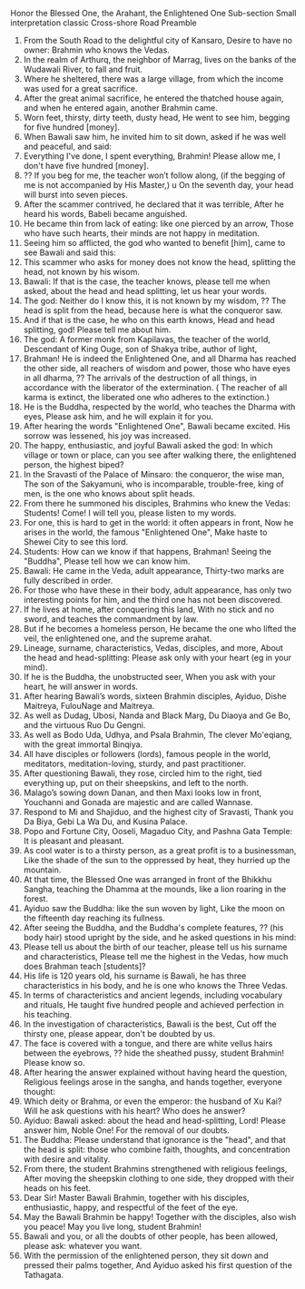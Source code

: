 Honor the Blessed One, the Arahant, the Enlightened One
Sub-section
Small interpretation classic
Cross-shore Road
Preamble

1. From the South Road to the delightful city of Kansaro,
 Desire to have no owner: Brahmin who knows the Vedas.
2. In the realm of Arthurq, the neighbor of Marrag,
 lives on the banks of the Wudawali River, to fall and fruit.
3. Where he sheltered, there was a large village,
from which the income was used for a great sacrifice.
4. After the great animal sacrifice, he entered the thatched house again,
 and when he entered again, another Brahmin came.
5. Worn feet, thirsty, dirty teeth, dusty head,
 He went to see him, begging for five hundred [money].
6. When Bawali saw him, he invited him to sit down,
 asked if he was well and peaceful, and said:
7. Everything I've done, I spent everything,
 Brahmin! Please allow me, I don't have five hundred [money].
8. ??  If you beg for me, the teacher won’t follow along, (if the begging of me is not accompanied by His Master,) u
 On the seventh day, your head will burst into seven pieces.
9. After the scammer contrived, he declared that it was terrible,
 After he heard his words, Babeli became anguished.
10. He became thin from lack of eating: like one pierced by an arrow,
Those who have such hearts, their minds are not happy in meditation.
11. Seeing him so afflicted, the god who wanted to benefit [him],
 came to see Bawali and said this:
12. This scammer who asks for money does not know the head,
  splitting the head, not known by his wisom.
13. Bawali: If that is the case, the teacher knows, please tell me when asked,
 about the head and head splitting, let us hear your words.
14. The god: Neither do I know this, it is not known by my wisdom,
 ?? The head is split from the head, because here is what the conqueror saw.
15. And if that is the case, he who on this earth knows,
 Head and head splitting, god! Please tell me about him.
16. The god: A former monk from Kapilavas, the teacher of the world,
 Descendant of King Ouge, son of Shakya tribe, author of light,
17. Brahman! He is indeed the Enlightened One, and all Dharma has reached the other side,
 all reachers of wisdom and power, those who have eyes in all dharma,
 ?? The arrivals of the destruction of all things, in accordance with the liberator of the extermination. ( The reacher of all karma is extinct, the liberated one who adheres to the extinction.)
18. He is the Buddha, respected by the world, who teaches the Dharma with eyes,
 Please ask him, and he will explain it for you.
19. After hearing the words "Enlightened One", Bawali became excited.
His sorrow was lessened, his joy was increased.
20. The happy, enthusiastic, and joyful Bawali asked the god:
 In which village or town or place,
 can you see after walking there, the enlightened person, the highest biped?
21. In the Sravasti of the Palace of Minsaro: the conqueror, the wise man,
 The son of the Sakyamuni, who is incomparable, trouble-free, king of men, is the one who knows about split heads.
22. From there he summoned his disciples, Brahmins who knew the Vedas:
 Students! Come! I will tell you, please listen to my words.
23. For one, this is hard to get in the world: it often appears in front,
 Now he arises in the world, the famous "Enlightened One",
 Make haste to Shewei City to see this lord.
24. Students: How can we know if that happens, Brahman! Seeing the "Buddha",
 Please tell how we can know him.
25. Bawali: He came in the Veda, adult appearance,
 Thirty-two marks are fully described in order.
26. For those who have these in their body, adult appearance,
 has only two interesting points for him, and the third one has not been discovered.
27. If he lives at home, after conquering this land,
 With no stick and no sword, and teaches the commandment by law.
28. But if he becomes a homeless person,
 He became the one who lifted the veil, the enlightened one, and the supreme arahat.
29. Lineage, surname, characteristics, Vedas, disciples, and more,
 About the head and head-splitting: Please ask only with your heart (eg in your mind).
30. If he is the Buddha, the unobstructed seer,
 When you ask with your heart, he will answer in words.
31. After hearing Bawali’s words, sixteen Brahmin disciples,
 Ayiduo, Dishe Maitreya, FulouNage and Maitreya.
32. As well as Dudag, Ubosi, Nanda and Black Marg,
 Du Diaoya and Ge Bo, and the virtuous Ruo Du Gengni.
33. As well as Bodo Uda, Udhya, and Psala Brahmin,
 The clever Mo'eqiang, with the great immortal Binqiya.
34. All have disciples or followers (lords), famous people in the world,
 meditators, meditation-loving, sturdy, and past practitioner.
35. After questioning Bawali, they rose, circled him to the right,
  tied everything up, put on their sheepskins, and left to the north.
36. Malago’s sowing down Danan, and then Maxi looks low in front,
 Youchanni and Gonada are majestic and are called Wannase.
37. Respond to Mi and Shajiduo, and the highest city of Sravasti,
 Thank you Da Biya, Gebi La Wa Du, and Kusina Palace.
38. Popo and Fortune City, Ooseli, Magaduo City,
 and Pashna Gata Temple: It is pleasant and pleasant.
39. As cool water is to a thirsty person, as a great profit is to a businessman,
 Like the shade of the sun to the oppressed by heat, they hurried up the mountain.
40. At that time, the Blessed One was arranged in front of the Bhikkhu Sangha,
 teaching the Dhamma at the mounds, like a lion roaring in the forest.
41. Ayiduo saw the Buddha: like the sun woven by light,
 Like the moon on the fifteenth day reaching its fullness.
42. After seeing the Buddha, and the Buddha's complete features,
 ?? (his body hair) stood upright by the side, and he asked questions in his mind:
43. Please tell us about the birth of our teacher, please tell us his surname and characteristics,
 Please tell me the highest in the Vedas, how much does Brahman teach [students]?
44. His life is 120 years old, his surname is Bawali,
 he has three characteristics in his body, and he is one who knows the Three Vedas.
45. In terms of characteristics and ancient legends, including vocabulary and rituals,
 He taught five hundred people and achieved perfection in his teaching.
46. In the investigation of characteristics, Bawali is the best,
 Cut off the thirsty one, please appear, don't be doubted by us.
47. The face is covered with a tongue, and there are white vellus hairs between the eyebrows,
 ?? hide the sheathed pussy, student Brahmin! Please know so.
48. After hearing the answer explained without having heard the question,
 Religious feelings arose in the sangha, and hands together, everyone thought:
49. Which deity or Brahma, or even the emperor: the husband of Xu Kai?
 Will he ask questions with his heart? Who does he answer?
50. Ayiduo: Bawali asked: about the head and head-splitting,
Lord! Please answer him, Noble One! For the removal of our doubts.
51. The Buddha: Please understand that ignorance is the "head", and that the head is split:
 those who combine faith, thoughts, and concentration with desire and vitality.
52. From there, the student Brahmins strengthened with religious feelings,
 After moving the sheepskin clothing to one side, they dropped with their heads on his feet.
53. Dear Sir! Master Bawali Brahmin, together with his disciples,
 enthusiastic, happy, and respectful of the feet of the eye.
54. May the Bawali Brahmin be happy! Together with the disciples,
 also wish you peace! May you live long, student Brahmin!
55. Bawali and you, or all the doubts of other people,
 has been allowed, please ask: whatever you want.
56. With the permission of the enlightened person, they sit down and pressed their palms together,
 And Ayiduo asked his first question of the Tathagata.

